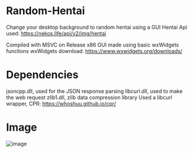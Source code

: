 # Random-Hentai
Change your desktop background to random hentai using a GUI
Hentai Api used: https://nekos.life/api/v2/img/hentai                                                                                                                           

Compiled with MSVC on Release x86
GUI made using basic wxWidgets functions
wxWidgets download: https://www.wxwidgets.org/downloads/

# Dependencies
jsoncpp.dll, used for the JSON response parsing
libcurl.dll, used to make the web request
zlib1.dll, zlib data compression library
Used a libcurl wrapper, CPR: https://whoshuu.github.io/cpr/

# Image
![image](https://user-images.githubusercontent.com/75084509/123024873-c69b5580-d3a7-11eb-8882-c770f2a97b41.png)
